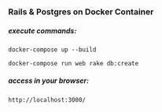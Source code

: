 ### Rails & Postgres on Docker Container

##### execute commands:

`docker-compose up --build`

`docker-compose run web rake db:create`

##### access in your browser:

`http://localhost:3000/`


